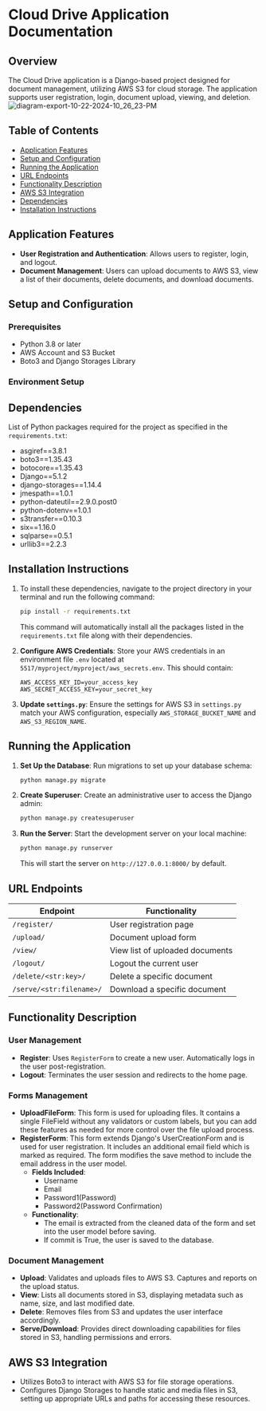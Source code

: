 
# Cloud Drive Application Documentation

## Overview

The Cloud Drive application is a Django-based project designed for document management, utilizing AWS S3 for cloud storage. The application supports user registration, login, document upload, viewing, and deletion.
![diagram-export-10-22-2024-10_26_23-PM](https://hackmd.io/_uploads/B14zkJ8xye.png)

## Table of Contents
- [Application Features](#application-features)
- [Setup and Configuration](#setup-and-configuration)
- [Running the Application](#running-the-application)
- [URL Endpoints](#url-endpoints)
- [Functionality Description](#functionality-description)
- [AWS S3 Integration](#aws-s3-integration)
- [Dependencies](#dependencies)
- [Installation Instructions](#installation-instructions)

## Application Features

- **User Registration and Authentication**: Allows users to register, login, and logout.
- **Document Management**: Users can upload documents to AWS S3, view a list of their documents, delete documents, and download documents.

## Setup and Configuration

### Prerequisites
- Python 3.8 or later
- AWS Account and S3 Bucket
- Boto3 and Django Storages Library

### Environment Setup
## Dependencies

List of Python packages required for the project as specified in the `requirements.txt`:

- asgiref==3.8.1
- boto3==1.35.43
- botocore==1.35.43
- Django==5.1.2
- django-storages==1.14.4
- jmespath==1.0.1
- python-dateutil==2.9.0.post0
- python-dotenv==1.0.1
- s3transfer==0.10.3
- six==1.16.0
- sqlparse==0.5.1
- urllib3==2.2.3

## Installation Instructions

1. To install these dependencies, navigate to the project directory in your terminal and run the following command:

    ```bash
    pip install -r requirements.txt
    ```

    This command will automatically install all the packages listed in the `requirements.txt` file along with their dependencies.

2. **Configure AWS Credentials**:
   Store your AWS credentials in an environment file `.env` located at `5517/myproject/myproject/aws_secrets.env`. This should contain:
   ```
   AWS_ACCESS_KEY_ID=your_access_key
   AWS_SECRET_ACCESS_KEY=your_secret_key
   ```

3. **Update `settings.py`**:
   Ensure the settings for AWS S3 in `settings.py` match your AWS configuration, especially `AWS_STORAGE_BUCKET_NAME` and `AWS_S3_REGION_NAME`.

## Running the Application

1. **Set Up the Database**:
   Run migrations to set up your database schema:
   ```bash
   python manage.py migrate
   ```

2. **Create Superuser**:
   Create an administrative user to access the Django admin:
   ```bash
   python manage.py createsuperuser
   ```

3. **Run the Server**:
   Start the development server on your local machine:
   ```bash
   python manage.py runserver
   ```
   This will start the server on `http://127.0.0.1:8000/` by default.

## URL Endpoints

| Endpoint               | Functionality                          |
|------------------------|----------------------------------------|
| `/register/`           | User registration page                 |
| `/upload/`             | Document upload form                   |
| `/view/`               | View list of uploaded documents        |
| `/logout/`             | Logout the current user                |
| `/delete/<str:key>/`   | Delete a specific document             |
| `/serve/<str:filename>/` | Download a specific document          |

## Functionality Description

### User Management
- **Register**: Uses `RegisterForm` to create a new user. Automatically logs in the user post-registration.
- **Logout**: Terminates the user session and redirects to the home page.

### Forms Management
* **UploadFileForm**: This form is used for uploading files. It contains a single FileField without any validators or custom labels, but you can add these features as needed for more control over the file upload process.
* **RegisterForm**: This form extends Django's UserCreationForm and is used for user registration. It includes an additional email field which is marked as required. The form modifies the save method to include the email address in the user model.
    * **Fields Included**:
        * Username
        * Email
        * Password1(Password)
        * Password2(Password Confirmation)
    * **Functionality**:
        * The email is extracted from the cleaned data of the form and set into the user model before saving.
        * If commit is True, the user is saved to the database.
### Document Management
- **Upload**: Validates and uploads files to AWS S3. Captures and reports on the upload status.
- **View**: Lists all documents stored in S3, displaying metadata such as name, size, and last modified date.
- **Delete**: Removes files from S3 and updates the user interface accordingly.
- **Serve/Download**: Provides direct downloading capabilities for files stored in S3, handling permissions and errors.

## AWS S3 Integration

- Utilizes Boto3 to interact with AWS S3 for file storage operations.
- Configures Django Storages to handle static and media files in S3, setting up appropriate URLs and paths for accessing these resources.



